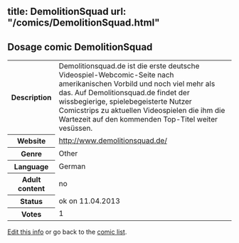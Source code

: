 title: DemolitionSquad
url: "/comics/DemolitionSquad.html"
---
Dosage comic DemolitionSquad
-----------------------------------------

<table class="comicinfo">
<tr>
<th>Description</th><td>Demolitionsquad.de ist die erste deutsche Videospiel-Webcomic-Seite nach amerikanischen Vorbild und noch viel mehr als das. Auf Demolitionsquad.de findet der wissbegierige, spielebegeisterte Nutzer Comicstrips zu aktuellen Videospielen die ihm die Wartezeit auf den kommenden Top-Titel weiter vesüssen.</td>
</tr>
<tr>
<th>Website</th><td><a href="http://www.demolitionsquad.de/">http://www.demolitionsquad.de/</a></td>
</tr>
<tr>
<th>Genre</th><td>Other</td>
</tr>
<tr>
<th>Language</th><td>German</td>
</tr>
<tr>
<th>Adult content</th><td>no</td>
</tr>
<tr>
<th>Status</th><td>ok on 11.04.2013</td>
</tr>
<tr>
<th>Votes</th><td>1</div></td>
</tr>
</table>

[Edit this info](/comics/DemolitionSquad_edit.html) or go back to the [comic list](../comic-index.html).
